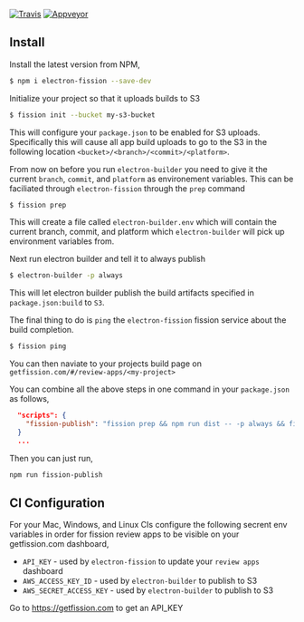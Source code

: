 [![Travis](https://travis-ci.org/GetFission/electron-fission.svg?branch=master)](https://travis-ci.org/GetFission/electron-fission) [![Appveyor](https://ci.appveyor.com/api/projects/status/hkyq44jaeakkwf86/branch/master?svg=true)](https://ci.appveyor.com/project/levthedev/electron-fission)



## Install

Install the latest version from NPM,

```bash
$ npm i electron-fission --save-dev
```


Initialize your project so that it uploads builds to S3

```bash
$ fission init --bucket my-s3-bucket
```

This will configure your `package.json` to be enabled for S3 uploads. Specifically this will cause all app build uploads to go to the S3 in the following location `<bucket>/<branch>/<commit>/<platform>`.

From now on before you run `electron-builder` you need to give it the current `branch`, `commit`, and `platform` as environement variables. This can be faciliated through `electron-fission` through the `prep` command


```bash
$ fission prep
```

This will create a file called `electron-builder.env` which will contain the current branch, commit, and platform which `electron-builder` will pick up environment variables from.


Next run electron builder and tell it to always publish

```bash
$ electron-builder -p always
```


This will let electron builder publish the build artifacts specified in `package.json:build` to `S3`.

The final thing to do is `ping` the `electron-fission` fission service about the build completion.

```bash
$ fission ping
```

You can then naviate to your projects build page on `getfission.com/#/review-apps/<my-project>`


You can combine all the above steps in one command in your `package.json` as follows,

```json
  "scripts": {
    "fission-publish": "fission prep && npm run dist -- -p always && fission ping"
  }
  ...
```

Then you can just run,

```bash
npm run fission-publish
```


## CI Configuration

For your Mac, Windows, and Linux CIs configure the following secrent env variables in order for fission review apps to be visible on your getfission.com dashboard,

* `API_KEY` - used by `electron-fission` to update your `review apps` dashboard
* `AWS_ACCESS_KEY_ID` - used by `electron-builder` to publish to S3
* `AWS_SECRET_ACCESS_KEY` - used by `electron-builder` to publish to S3

Go to https://getfission.com to get an API_KEY

